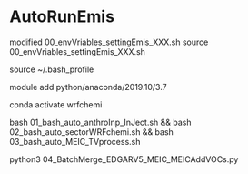 # AutoRunEmis
modified 00_envVriables_settingEmis_XXX.sh
source 00_envVriables_settingEmis_XXX.sh

source ~/.bash_profile

module add python/anaconda/2019.10/3.7

conda activate wrfchemi

bash 01_bash_auto_anthroInp_InJect.sh && bash 02_bash_auto_sectorWRFchemi.sh && bash 03_bash_auto_MEIC_TVprocess.sh


python3 04_BatchMerge_EDGARV5_MEIC_MEICAddVOCs.py
